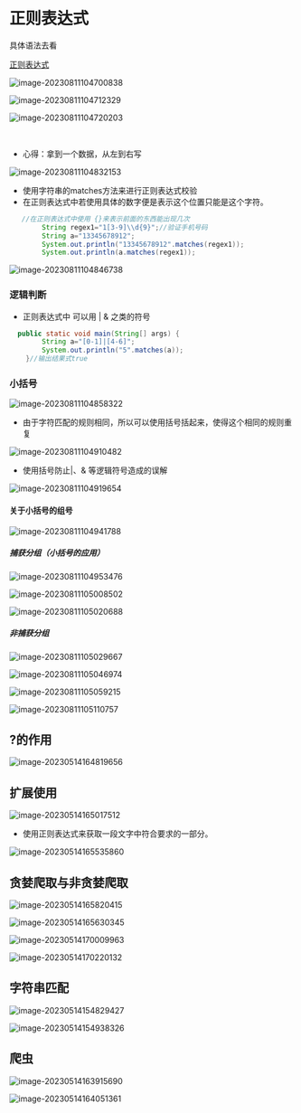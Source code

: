 # 正则表达式 

具体语法去看

[正则表达式](https://blog.csdn.net/qq28129019/article/details/115913596?ops_request_misc=%257B%2522request%255Fid%2522%253A%2522168412923316800215052926%2522%252C%2522scm%2522%253A%252220140713.130102334..%2522%257D&request_id=168412923316800215052926&biz_id=0&utm_medium=distribute.pc_search_result.none-task-blog-2~all~top_positive~default-1-115913596-null-null.142^v87^control,239^v2^insert_chatgpt&utm_term=%E6%AD%A3%E5%88%99%E8%A1%A8%E8%BE%BE%E5%BC%8F%E8%AF%AD%E6%B3%95&spm=1018.2226.3001.4187)

![image-20230811104700838](../../../picture/image-20230811104700838.png)

![image-20230811104712329](../../../picture/image-20230811104712329.png)

![image-20230811104720203](../../../picture/image-20230811104720203.png)

​	

+ 心得：拿到一个数据，从左到右写



![image-20230811104832153](../../../picture/image-20230811104832153.png)

+ 使用字符串的matches方法来进行正则表达式校验
+ 在正则表达式中若使用具体的数字便是表示这个位置只能是这个字符。

``` java
   //在正则表达式中使用 {}来表示前面的东西能出现几次
        String regex1="1[3-9]\\d{9}";//验证手机号码
        String a="13345678912";
        System.out.println("13345678912".matches(regex1));
        System.out.println(a.matches(regex1));
```

![image-20230811104846738](../../../picture/image-20230811104846738.png)

### 逻辑判断

+ 正则表达式中 可以用 | & 之类的符号

```java
  public static void main(String[] args) {
        String a="[0-1]|[4-6]";
        System.out.println("5".matches(a));
    }//输出结果式true
```

### 小括号

![image-20230811104858322](../../../picture/image-20230811104858322.png)

+ 由于字符匹配的规则相同，所以可以使用括号括起来，使得这个相同的规则重复

![image-20230811104910482](../../../picture/image-20230811104910482.png)

+ 使用括号防止|、& 等逻辑符号造成的误解

![image-20230811104919654](../../../picture/image-20230811104919654.png)

#### 关于小括号的组号

![image-20230811104941788](../../../picture/image-20230811104941788.png)

##### 捕获分组（小括号的应用）

![image-20230811104953476](../../../picture/image-20230811104953476.png)

![image-20230811105008502](../../../picture/image-20230811105008502.png)

![image-20230811105020688](../../../picture/image-20230811105020688.png)



##### 非捕获分组

![image-20230811105029667](../../../picture/image-20230811105029667.png)

![image-20230811105046974](../../../picture/image-20230811105046974.png)

![image-20230811105059215](../../../picture/image-20230811105059215.png)



![image-20230811105110757](../../../picture/image-20230811105110757.png)





## ?的作用 

![image-20230514164819656](C:\Users\JW\AppData\Roaming\Typora\typora-user-images\image-20230514164819656.png)

## 扩展使用

![image-20230514165017512](C:\Users\JW\AppData\Roaming\Typora\typora-user-images\image-20230514165017512.png)

+ 使用正则表达式来获取一段文字中符合要求的一部分。

![image-20230514165535860](C:\Users\JW\AppData\Roaming\Typora\typora-user-images\image-20230514165535860.png)



## 贪婪爬取与非贪婪爬取

![image-20230514165820415](C:\Users\JW\AppData\Roaming\Typora\typora-user-images\image-20230514165820415.png)

![image-20230514165630345](C:\Users\JW\AppData\Roaming\Typora\typora-user-images\image-20230514165630345.png)	

![image-20230514170009963](C:\Users\JW\AppData\Roaming\Typora\typora-user-images\image-20230514170009963.png)

![image-20230514170220132](C:\Users\JW\AppData\Roaming\Typora\typora-user-images\image-20230514170220132.png)

## 字符串匹配

![image-20230514154829427](C:\Users\JW\AppData\Roaming\Typora\typora-user-images\image-20230514154829427.png)

![image-20230514154938326](C:\Users\JW\AppData\Roaming\Typora\typora-user-images\image-20230514154938326.png)

## 爬虫

![image-20230514163915690](C:\Users\JW\AppData\Roaming\Typora\typora-user-images\image-20230514163915690.png)

![image-20230514164051361](C:\Users\JW\AppData\Roaming\Typora\typora-user-images\image-20230514164051361.png)

